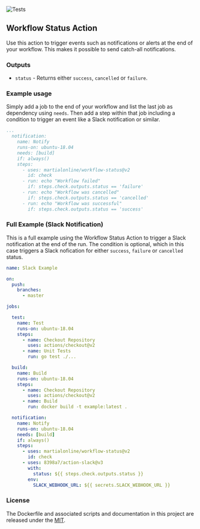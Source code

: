 ![Tests](https://github.com/martialonline/workflow-status/workflows/Tests/badge.svg)
## Workflow Status Action

Use this action to trigger events such as notifications or alerts at the end of your workflow. This makes it possible to send catch-all notifications.

### Outputs

* `status` - Returns either `success`, `cancelled` or `failure`.

### Example usage

Simply add a job to the end of your workflow and list the last job as dependency using `needs`. Then add a step within that job including a condition to trigger an event like a Slack notification or similar.

```yaml
...
  notification:
    name: Notify
    runs-on: ubuntu-18.04
    needs: [build]
    if: always()
    steps: 
      - uses: martialonline/workflow-status@v2
        id: check
      - run: echo "Workflow failed"
        if: steps.check.outputs.status == 'failure'
      - run: echo "Workflow was cancelled"
        if: steps.check.outputs.status == 'cancelled'
      - run: echo "Workflow was successful"
        if: steps.check.outputs.status == 'success'
```

### Full Example (Slack Notification)

This is a full example using the Workflow Status Action to trigger a Slack notification at the end of the run. The condition is optional, which in this case triggers a Slack nofication for either `success`, `failure` or `cancelled` status.

```yaml
name: Slack Example

on:
  push:
    branches:
      - master

jobs:

  test:
    name: Test
    runs-on: ubuntu-18.04
    steps:
      - name: Checkout Repository
        uses: actions/checkout@v2
      - name: Unit Tests
        run: go test ./...

  build:
    name: Build
    runs-on: ubuntu-18.04
    steps:
      - name: Checkout Repository
        uses: actions/checkout@v2
      - name: Build
        run: docker build -t example:latest .

  notification:
    name: Notify
    runs-on: ubuntu-18.04
    needs: [build]
    if: always()
    steps: 
      - uses: martialonline/workflow-status@v2
        id: check
      - uses: 8398a7/action-slack@v3
        with:
          status: ${{ steps.check.outputs.status }}
        env:
          SLACK_WEBHOOK_URL: ${{ secrets.SLACK_WEBHOOK_URL }}
```

### License
The Dockerfile and associated scripts and documentation in this project are released under the [MIT](license).